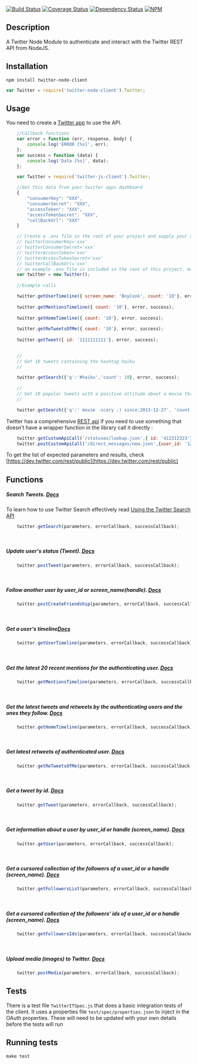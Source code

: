 [![Build Status](https://travis-ci.org/BoyCook/TwitterJSClient.png?branch=master)](https://travis-ci.org/BoyCook/TwitterJSClient)
[![Coverage Status](https://coveralls.io/repos/BoyCook/TwitterJSClient/badge.png)](https://coveralls.io/r/BoyCook/TwitterJSClient)
[![Dependency Status](https://gemnasium.com/BoyCook/TwitterJSClient.png)](https://gemnasium.com/BoyCook/TwitterJSClient)
[![NPM](https://nodei.co/npm/twitter-node-client.png?downloads=true)](https://nodei.co/npm/twitter-node-client) 

## Description
A Twitter Node Module to authenticate and interact with the Twitter REST API from NodeJS.

## Installation
```	
npm install twitter-node-client
```
```javascript
var Twitter = require('twitter-node-client').Twitter;
```
## Usage
You need to create a [Twitter app](https://dev.twitter.com/apps) to use the API. 

```javascript
	//Callback functions
	var error = function (err, response, body) {
    	console.log('ERROR [%s]', err);
	};
	var success = function (data) {
    	console.log('Data [%s]', data);
	};

	var Twitter = require('twitter-js-client').Twitter;

	//Get this data from your twitter apps dashboard
	{
    	"consumerKey": "XXX",
    	"consumerSecret": "XXX",
    	"accessToken": "XXX",
    	"accessTokenSecret": "XXX",
    	"callBackUrl": "XXX"
	}

	// Create a .env file in the root of your project and supply your applications keys using key=value style e.g.
    // twitterConsumerKey='xxx'
    // twitterConsumerSecret='xxx'
    // twitterAccessToken='xxx'
    // twitterAccessTokenSecret='xxx'
    // twitterCallBackUrl='xxx'
    // an example .env file is included in the root of this project. make sure to gitignore this file when committing.
    var twitter = new Twitter();
	
	//Example calls

	twitter.getUserTimeline({ screen_name: 'BoyCook', count: '10'}, error, success);
	
	twitter.getMentionsTimeline({ count: '10'}, error, success);
	
	twitter.getHomeTimeline({ count: '10'}, error, success);
	
	twitter.getReTweetsOfMe({ count: '10'}, error, success);
	
	twitter.getTweet({ id: '1111111111'}, error, success);

	
	//
	// Get 10 tweets containing the hashtag haiku
	//

	twitter.getSearch({'q':'#haiku','count': 10}, error, success);
	
	//
	// Get 10 popular tweets with a positive attitude about a movie that is not scary 
	//

	twitter.getSearch({'q':' movie -scary :) since:2013-12-27', 'count': 10, 'result\_type':'popular'}, error, success);
```

Twitter has a comprehensive [REST api](https://dev.twitter.com/rest/public) if you need to use something that doesn't have a wrapper function in the library call it directly : 
```javascript
	twitter.getCustomApiCall('/statuses/lookup.json',{ id: '412312323'}, error, success);
	twitter.postCustomApiCall('/direct_messages/new.json',{user_id: '1234', 'text':'This is easy.'}, error, success);
```
To get the list of expected parameters and results, check [https://dev.twitter.com/rest/public](https://dev.twitter.com/rest/public)

## Functions

##### Search Tweets. [Docs](https://dev.twitter.com/rest/reference/get/search/tweets)
To learn how to use Twitter Search effectively read [Using the Twitter Search API](https://dev.twitter.com/rest/public/search)
```javascript	
	twitter.getSearch(parameters, errorCallback, successCallback);
```
&nbsp;

##### Update user's status (Tweet). [Docs](https://dev.twitter.com/rest/reference/post/statuses/update)
```javascript
	twitter.postTweet(parameters, errorCallback, successCallback);
```
&nbsp;

##### Follow another user by user\_id or screen_name(handle). [Docs](https://dev.twitter.com/rest/reference/post/friendships/create)
```javascript
	twitter.postCreateFriendship(parameters, errorCallback, successCallback);
```

&nbsp;

##### Get a user's timeline[Docs](https://dev.twitter.com/rest/reference/get/statuses/user_timeline)
```javascript
	twitter.getUserTimeline(parameters, errorCallback, successCallback);
```
&nbsp;

##### Get the latest 20 recent mentions for the authenticating user. [Docs](https://dev.twitter.com/rest/reference/get/statuses/mentions_timeline)
```javascript
	twitter.getMentionsTimeline(parameters, errorCallback, successCallback);
```
&nbsp;

##### Get the latest tweets and retweets by the authenticating users and the ones they follow. [Docs](https://dev.twitter.com/rest/reference/get/statuses/home_timeline)
```javascript
	twitter.getHomeTimeline(parameters, errorCallback, successCallback);
```
&nbsp;

##### Get latest retweets of authenticated user. [Docs](https://dev.twitter.com/rest/reference/get/statuses/retweets_of_me)
```javascript
	twitter.getReTweetsOfMe(parameters, errorCallback, successCallback);
```
&nbsp;

##### Get a tweet by id. [Docs](https://dev.twitter.com/rest/reference/get/statuses/show/)
```javascript
	twitter.getTweet(parameters, errorCallback, successCallback);
```
&nbsp;

##### Get information about a user by user\_id or handle (screen_name). [Docs](https://dev.twitter.com/rest/reference/get/users/show)
```javascript
	twitter.getUser(parameters, errorCallback, successCallback);
```
&nbsp;

##### Get a cursored collection of the followers of a user\_id or a handle (screen_name). [Docs](https://dev.twitter.com/rest/reference/get/followers/list)
```javascript
	twitter.getFollowersList(parameters, errorCallback, successCallback);
```
&nbsp;

##### Get a cursored collection of the followers' *ids* of a user\_id or a handle (screen_name). [Docs](https://dev.twitter.com/rest/reference/get/followers/ids)
```javascript
	twitter.getFollowersIds(parameters, errorCallback, successCallbackok);
```
&nbsp;

##### Upload media (images) to Twitter. [Docs](https://dev.twitter.com/rest/reference/post/media/upload)
```javascript
	twitter.postMedia(parameters, errorCallback, successCallback);
```

## Tests

There is a test file `TwitterITSpec.js` that does a basic integration tests of the client. 
It uses a properties file `test/spec/properties.json` to inject in the OAuth properties. 
These will need to be updated with your own details before the tests will run

## Running tests

	make test